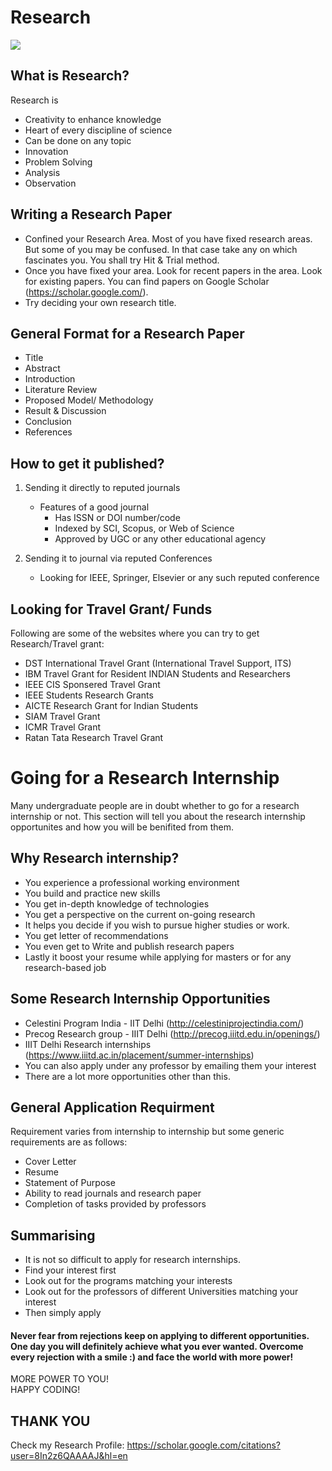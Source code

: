 # Research

![](data/banner.png)


## What is Research?

Research is
* Creativity to enhance knowledge
* Heart of every discipline of science
* Can be done on any topic
* Innovation
* Problem Solving
* Analysis
* Observation


## Writing a Research Paper 

* Confined your Research Area. Most of you have fixed research areas. But some of you may be confused. In that case take any on which fascinates you. You shall try Hit & Trial method.
* Once you have fixed your area. Look for recent papers in the area. Look for existing papers. You can find papers on Google Scholar (https://scholar.google.com/). 
* Try deciding your own research title. 


## General Format for a Research Paper

* Title
* Abstract
* Introduction
* Literature Review
* Proposed Model/ Methodology
* Result & Discussion
* Conclusion
* References


## How to get it published?

1. Sending it directly to reputed journals
   * Features of a good journal
     * Has ISSN or DOI number/code
     * Indexed by SCI, Scopus, or Web of Science
     * Approved by UGC or any other educational agency

2. Sending it to journal via reputed Conferences
   * Looking for IEEE, Springer, Elsevier or any such reputed conference
   
   
## Looking for Travel Grant/ Funds 

Following are some of the websites where you can try to get Research/Travel grant:
* DST International Travel Grant (International Travel Support, ITS)
* IBM Travel Grant for Resident INDIAN Students and Researchers
* IEEE CIS Sponsered Travel Grant
* IEEE Students Research Grants
* AICTE Research Grant for Indian Students
* SIAM Travel Grant
* ICMR Travel Grant
* Ratan Tata Research Travel Grant

# Going for a Research Internship

Many undergraduate people are in doubt whether to go for a research internship or not. This section will tell you about the research internship opportunites and how you will be benifited from them.

## Why Research internship?

* You experience a professional working environment
* You build and practice new skills
* You get in-depth knowledge of technologies
* You get a perspective on the current on-going research 
* It helps you decide if you wish to pursue higher studies or work.
* You get letter of recommendations
* You even get to Write and publish research papers
* Lastly it boost your resume while applying for masters or for any research-based job

## Some Research Internship Opportunities 

* Celestini Program India - IIT Delhi (http://celestiniprojectindia.com/)
* Precog Research group - IIIT Delhi (http://precog.iiitd.edu.in/openings/)
* IIIT Delhi Research internships (https://www.iiitd.ac.in/placement/summer-internships)
* You can also apply under any professor by emailing them your interest
* There are a lot more opportunities other than this.

## General Application Requirment

Requirement varies from internship to internship but some generic requirements are as follows:
* Cover Letter
* Resume
* Statement of Purpose
* Ability to read journals and research paper
* Completion of tasks provided by professors

## Summarising 

* It is not so difficult to apply for research internships.
* Find your interest first
* Look out for the programs matching your interests
* Look out for the professors of different Universities matching your interest
* Then simply apply 

#### Never fear from rejections keep on applying to different opportunities. One day you will definitely achieve what you ever wanted. Overcome every rejection with a smile :) and face the world with more power!

MORE POWER TO YOU!  
HAPPY CODING!

## THANK YOU


Check my Research Profile: https://scholar.google.com/citations?user=8In2z6QAAAAJ&hl=en










